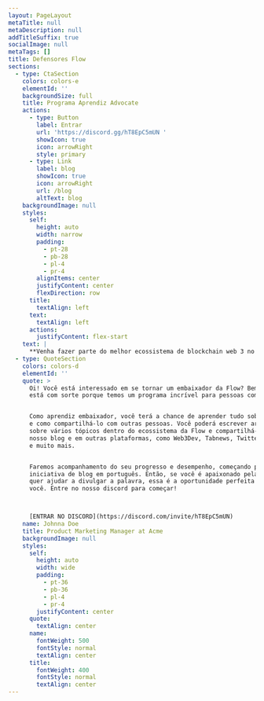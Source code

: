 ```yaml
---
layout: PageLayout
metaTitle: null
metaDescription: null
addTitleSuffix: true
socialImage: null
metaTags: []
title: Defensores Flow
sections:
  - type: CtaSection
    colors: colors-e
    elementId: ''
    backgroundSize: full
    title: Programa Aprendiz Advocate
    actions:
      - type: Button
        label: Entrar
        url: 'https://discord.gg/hT8EpC5mUN '
        showIcon: true
        icon: arrowRight
        style: primary
      - type: Link
        label: blog
        showIcon: true
        icon: arrowRight
        url: /blog
        altText: blog
    backgroundImage: null
    styles:
      self:
        height: auto
        width: narrow
        padding:
          - pt-28
          - pb-28
          - pl-4
          - pr-4
        alignItems: center
        justifyContent: center
        flexDirection: row
      title:
        textAlign: left
      text:
        textAlign: left
      actions:
        justifyContent: flex-start
    text: |
      **Venha fazer parte do melhor ecossistema de blockchain web 3 no brasil!**
  - type: QuoteSection
    colors: colors-d
    elementId: ''
    quote: >
      Oi! Você está interessado em se tornar um embaixador da Flow? Bem, você
      está com sorte porque temos um programa incrível para pessoas como você!


      Como aprendiz embaixador, você terá a chance de aprender tudo sobre o Flow
      e como compartilhá-lo com outras pessoas. Você poderá escrever artigos
      sobre vários tópicos dentro do ecossistema da Flow e compartilhá-los em
      nosso blog e em outras plataformas, como Web3Dev, Tabnews, Twitter, Medium
      e muito mais.


      Faremos acompanhamento do seu progresso e desempenho, começando pela nossa
      iniciativa de blog em português. Então, se você é apaixonado pela Flow e
      quer ajudar a divulgar a palavra, essa é a oportunidade perfeita para
      você. Entre no nosso discord para começar!



      [ENTRAR NO DISCORD](https://discord.com/invite/hT8EpC5mUN)
    name: Johnna Doe
    title: Product Marketing Manager at Acme
    backgroundImage: null
    styles:
      self:
        height: auto
        width: wide
        padding:
          - pt-36
          - pb-36
          - pl-4
          - pr-4
        justifyContent: center
      quote:
        textAlign: center
      name:
        fontWeight: 500
        fontStyle: normal
        textAlign: center
      title:
        fontWeight: 400
        fontStyle: normal
        textAlign: center
---
```

